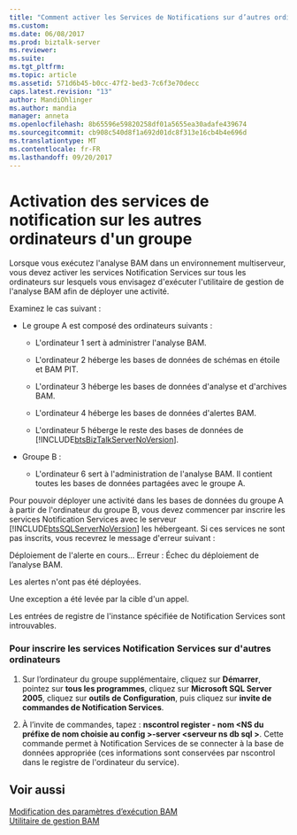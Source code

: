 ```yaml
---
title: "Comment activer les Services de Notifications sur d’autres ordinateurs dans un groupe | Documents Microsoft"
ms.custom: 
ms.date: 06/08/2017
ms.prod: biztalk-server
ms.reviewer: 
ms.suite: 
ms.tgt_pltfrm: 
ms.topic: article
ms.assetid: 571d6b45-b0cc-47f2-bed3-7c6f3e70decc
caps.latest.revision: "13"
author: MandiOhlinger
ms.author: mandia
manager: anneta
ms.openlocfilehash: 8b65596e59820258df01a5655ea30adafe439674
ms.sourcegitcommit: cb908c540d8f1a692d01dc8f313e16cb4b4e696d
ms.translationtype: MT
ms.contentlocale: fr-FR
ms.lasthandoff: 09/20/2017
---
```

# <a name="how-to-enable-notifications-services-on-additional-computers-in-a-group"></a>Activation des services de notification sur les autres ordinateurs d'un groupe
Lorsque vous exécutez l'analyse BAM dans un environnement multiserveur, vous devez activer les services Notification Services sur tous les ordinateurs sur lesquels vous envisagez d'exécuter l'utilitaire de gestion de l'analyse BAM afin de déployer une activité.  
  
 Examinez le cas suivant :  
  
-   Le groupe A est composé des ordinateurs suivants :  
  
    -   L'ordinateur 1 sert à administrer l'analyse BAM.  
  
    -   L'ordinateur 2 héberge les bases de données de schémas en étoile et BAM PIT.  
  
    -   L'ordinateur 3 héberge les bases de données d'analyse et d'archives BAM.  
  
    -   L'ordinateur 4 héberge les bases de données d'alertes BAM.  
  
    -   L'ordinateur 5 héberge le reste des bases de données de [!INCLUDE[btsBizTalkServerNoVersion](../includes/btsbiztalkservernoversion-md.md)].  
  
-   Groupe B :  
  
    -   L'ordinateur 6 sert à l'administration de l'analyse BAM. Il contient toutes les bases de données partagées avec le groupe A.  
  
 Pour pouvoir déployer une activité dans les bases de données du groupe A à partir de l'ordinateur du groupe B, vous devez commencer par inscrire les services Notification Services avec le serveur [!INCLUDE[btsSQLServerNoVersion](../includes/btssqlservernoversion-md.md)] les hébergeant. Si ces services ne sont pas inscrits, vous recevrez le message d'erreur suivant :  
  
 Déploiement de l'alerte en cours... Erreur : Échec du déploiement de l’analyse BAM.  
  
 Les alertes n'ont pas été déployées.  
  
 Une exception a été levée par la cible d'un appel.  
  
 Les entrées de registre de l'instance spécifiée de Notification Services sont introuvables.  
  
### <a name="to-register-notifications-services-additional-computers"></a>Pour inscrire les services Notification Services sur d'autres ordinateurs  
  
1.  Sur l’ordinateur du groupe supplémentaire, cliquez sur **Démarrer**, pointez sur **tous les programmes**, cliquez sur **Microsoft SQL Server 2005**, cliquez sur **outils de Configuration**, puis cliquez sur **invite de commandes de Notification Services**.  
  
2.  À l’invite de commandes, tapez : **nscontrol register - nom \<NS du préfixe de nom choisie au config >-server \<serveur ns db sql >**. Cette commande permet à Notification Services de se connecter à la base de données appropriée (ces informations sont conservées par nscontrol dans le registre de l'ordinateur du service).  
  
## <a name="see-also"></a>Voir aussi  
 [Modification des paramètres d’exécution BAM](../core/changing-bam-runtime-settings.md)   
 [Utilitaire de gestion BAM](../core/bam-management-utility.md)